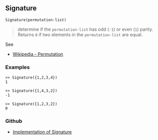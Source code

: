 ## Signature

```
Signature(permutation-list)
```

> determine if the `permutation-list` has odd (`-1`) or even (`1`) parity. Returns `0` if two elements in the `permutation-list` are equal.
 
See
* [Wikipedia - Permutation](https://en.wikipedia.org/wiki/Permutation)

### Examples

```
>> Signature({1,2,3,4}) 
1

>> Signature({1,4,3,2}) 
-1

>> Signature({1,2,3,2}) 
0
```
 

### Github

* [Implementation of Signature](https://github.com/axkr/symja_android_library/blob/master/symja_android_library/matheclipse-core/src/main/java/org/matheclipse/core/builtin/Combinatoric.java#L2316) 
